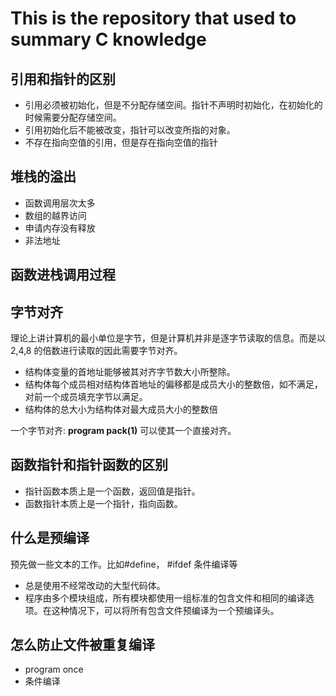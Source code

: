 # This is the repository that used to summary C knowledge 

## 引用和指针的区别
- 引用必须被初始化，但是不分配存储空间。指针不声明时初始化，在初始化的时候需要分配存储空间。
- 引用初始化后不能被改变，指针可以改变所指的对象。
- 不存在指向空值的引用，但是存在指向空值的指针

## 堆栈的溢出
- 函数调用层次太多
- 数组的越界访问
- 申请内存没有释放
- 非法地址

## 函数进栈调用过程


## 字节对齐
理论上讲计算机的最小单位是字节，但是计算机并非是逐字节读取的信息。而是以2,4,8 的倍数进行读取的因此需要字节对齐。
- 结构体变量的首地址能够被其对齐字节数大小所整除。
- 结构体每个成员相对结构体首地址的偏移都是成员大小的整数倍，如不满足，对前一个成员填充字节以满足。
- 结构体的总大小为结构体对最大成员大小的整数倍

一个字节对齐: **program pack(1)** 可以使其一个直接对齐。

## 函数指针和指针函数的区别
- 指针函数本质上是一个函数，返回值是指针。
- 函数指针本质上是一个指针，指向函数。 

## 什么是预编译
预先做一些文本的工作。比如#define， #ifdef 条件编译等
- 总是使用不经常改动的大型代码体。
- 程序由多个模块组成，所有模块都使用一组标准的包含文件和相同的编译选项。在这种情况下，可以将所有包含文件预编译为一个预编译头。
## 怎么防止文件被重复编译
- program once
- 条件编译
